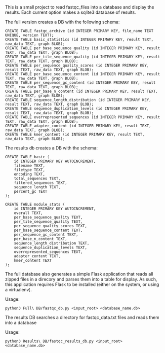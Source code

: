 This is a small project to read fastqc_files into a database and display the
results. Each current option makes a sqlite3 database of results.

The full version creates a DB with the following schema:

    CREATE TABLE fastqc_archive (id INTEGER PRIMARY KEY, file_name TEXT UNIQUE, version TEXT);
    CREATE TABLE basic_statistics (id INTEGER PRIMARY KEY, result TEXT, raw_data TEXT, graph BLOB);
    CREATE TABLE per_base_sequence_quality (id INTEGER PRIMARY KEY, result TEXT, raw_data TEXT, graph BLOB);
    CREATE TABLE per_tile_sequence_quality (id INTEGER PRIMARY KEY, result TEXT, raw_data TEXT, graph BLOB);
    CREATE TABLE per_sequence_quality_scores (id INTEGER PRIMARY KEY, result TEXT, raw_data TEXT, graph BLOB);
    CREATE TABLE per_base_sequence_content (id INTEGER PRIMARY KEY, result TEXT, raw_data TEXT, graph BLOB);
    CREATE TABLE per_sequence_gc_content (id INTEGER PRIMARY KEY, result TEXT, raw_data TEXT, graph BLOB);
    CREATE TABLE per_base_n_content (id INTEGER PRIMARY KEY, result TEXT, raw_data TEXT, graph BLOB);
    CREATE TABLE sequence_length_distribution (id INTEGER PRIMARY KEY, result TEXT, raw_data TEXT, graph BLOB);
    CREATE TABLE sequence_duplication_levels (id INTEGER PRIMARY KEY, result TEXT, raw_data TEXT, graph BLOB);
    CREATE TABLE overrepresented_sequences (id INTEGER PRIMARY KEY, result TEXT, raw_data TEXT, graph BLOB);
    CREATE TABLE adapter_content (id INTEGER PRIMARY KEY, result TEXT, raw_data TEXT, graph BLOB);
    CREATE TABLE kmer_content (id INTEGER PRIMARY KEY, result TEXT, raw_data TEXT, graph BLOB);

The results db creates a DB with the schema:

    CREATE TABLE basic (
        id INTEGER PRIMARY KEY AUTOINCREMENT,
        filename TEXT,
        filetype TEXT,
        encoding TEXT,
        total_sequences TEXT,
        filtered_sequences TEXT,
        sequence_length TEXT,
        percent_gc TEXT
    );

    CREATE TABLE module_stats (
        id INTEGER PRIMARY KEY AUTOINCREMENT,
        overall TEXT,
        per_base_sequence_quality TEXT,
        per_tile_sequence_quality TEXT,
        per_sequence_quality_scores TEXT,
        per_base_sequence_content TEXT,
        per_sequence_gc_content TEXT,
        per_base_n_content TEXT,
        sequence_length_distribution TEXT,
        sequence_duplication_levels TEXT,
        overrepresented_sequences TEXT,
        adapter_content TEXT,
        kmer_content TEXT
    );


The full database also generates a simple Flask application that reads all
zipped files in a direcory and parses them into a table for display. As such,
this application requires Flask to be installed (either on the system, or using
a virtualenv).

Usage:

    python3 Full\ DB/fastqc_db.py <input_root> <database_name.db>

The results DB searches a directory for fastqc_data.txt files and reads them
into a database

Usage:

    python3 Results\ DB/fastqc_results_db.py <input_root> <database_name.db>